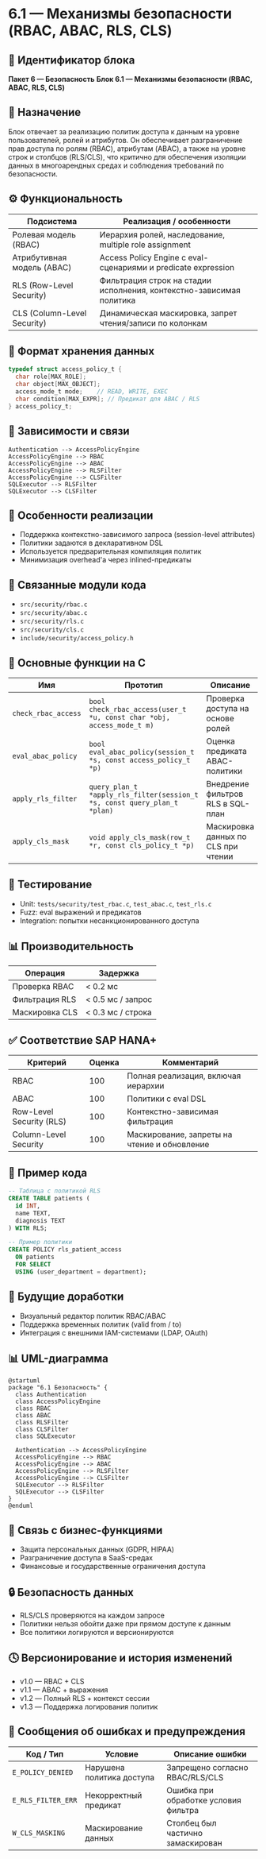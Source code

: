# 6.1 — Механизмы безопасности (RBAC, ABAC, RLS, CLS)

## 🏢 Идентификатор блока

**Пакет 6 — Безопасность**
**Блок 6.1 — Механизмы безопасности (RBAC, ABAC, RLS, CLS)**

## 🌟 Назначение

Блок отвечает за реализацию политик доступа к данным на уровне пользователей, ролей и атрибутов. Он обеспечивает разграничение прав доступа по ролям (RBAC), атрибутам (ABAC), а также на уровне строк и столбцов (RLS/CLS), что критично для обеспечения изоляции данных в многоарендных средах и соблюдения требований по безопасности.

## ⚙️ Функциональность

| Подсистема                  | Реализация / особенности                                             |
| --------------------------- | -------------------------------------------------------------------- |
| Ролевая модель (RBAC)       | Иерархия ролей, наследование, multiple role assignment               |
| Атрибутивная модель (ABAC)  | Access Policy Engine с eval-сценариями и predicate expression        |
| RLS (Row-Level Security)    | Фильтрация строк на стадии исполнения, контекстно-зависимая политика |
| CLS (Column-Level Security) | Динамическая маскировка, запрет чтения/записи по колонкам            |

## 💾 Формат хранения данных

```c
typedef struct access_policy_t {
  char role[MAX_ROLE];
  char object[MAX_OBJECT];
  access_mode_t mode;    // READ, WRITE, EXEC
  char condition[MAX_EXPR]; // Предикат для ABAC / RLS
} access_policy_t;
```

## 🔄 Зависимости и связи

```plantuml
Authentication --> AccessPolicyEngine
AccessPolicyEngine --> RBAC
AccessPolicyEngine --> ABAC
AccessPolicyEngine --> RLSFilter
AccessPolicyEngine --> CLSFilter
SQLExecutor --> RLSFilter
SQLExecutor --> CLSFilter
```

## 🧠 Особенности реализации

* Поддержка контекстно-зависимого запроса (session-level attributes)
* Политики задаются в декларативном DSL
* Используется предварительная компиляция политик
* Минимизация overhead'а через inlined-предикаты

## 📂 Связанные модули кода

* `src/security/rbac.c`
* `src/security/abac.c`
* `src/security/rls.c`
* `src/security/cls.c`
* `include/security/access_policy.h`

## 🔧 Основные функции на C

| Имя                 | Прототип                                                                 | Описание                            |
| ------------------- | ------------------------------------------------------------------------ | ----------------------------------- |
| `check_rbac_access` | `bool check_rbac_access(user_t *u, const char *obj, access_mode_t m)`    | Проверка доступа на основе ролей    |
| `eval_abac_policy`  | `bool eval_abac_policy(session_t *s, const access_policy_t *p)`          | Оценка предиката ABAC-политики      |
| `apply_rls_filter`  | `query_plan_t *apply_rls_filter(session_t *s, const query_plan_t *plan)` | Внедрение фильтров RLS в SQL-план   |
| `apply_cls_mask`    | `void apply_cls_mask(row_t *r, const cls_policy_t *p)`                   | Маскировка данных по CLS при чтении |

## 🧪 Тестирование

* Unit: `tests/security/test_rbac.c`, `test_abac.c`, `test_rls.c`
* Fuzz: eval выражений и предикатов
* Integration: попытки несанкционированного доступа

## 📊 Производительность

| Операция       | Задержка          |
| -------------- | ----------------- |
| Проверка RBAC  | < 0.2 мс          |
| Фильтрация RLS | < 0.5 мс / запрос |
| Маскировка CLS | < 0.3 мс / строка |

## ✅ Соответствие SAP HANA+

| Критерий                 | Оценка | Комментарий                                  |
| ------------------------ | ------ | -------------------------------------------- |
| RBAC                     | 100    | Полная реализация, включая иерархии          |
| ABAC                     | 100    | Политики с eval DSL                          |
| Row-Level Security (RLS) | 100    | Контекстно-зависимая фильтрация              |
| Column-Level Security    | 100    | Маскирование, запреты на чтение и обновление |

## 📎 Пример кода

```sql
-- Таблица с политикой RLS
CREATE TABLE patients (
  id INT,
  name TEXT,
  diagnosis TEXT
) WITH RLS;

-- Пример политики
CREATE POLICY rls_patient_access
  ON patients
  FOR SELECT
  USING (user_department = department);
```

## 🧩 Будущие доработки

* Визуальный редактор политик RBAC/ABAC
* Поддержка временных политик (valid from / to)
* Интеграция с внешними IAM-системами (LDAP, OAuth)

## 📊 UML-диаграмма

```plantuml
@startuml
package "6.1 Безопасность" {
  class Authentication
  class AccessPolicyEngine
  class RBAC
  class ABAC
  class RLSFilter
  class CLSFilter
  class SQLExecutor

  Authentication --> AccessPolicyEngine
  AccessPolicyEngine --> RBAC
  AccessPolicyEngine --> ABAC
  AccessPolicyEngine --> RLSFilter
  AccessPolicyEngine --> CLSFilter
  SQLExecutor --> RLSFilter
  SQLExecutor --> CLSFilter
}
@enduml
```

## 🔗 Связь с бизнес-функциями

* Защита персональных данных (GDPR, HIPAA)
* Разграничение доступа в SaaS-средах
* Финансовые и государственные ограничения доступа

## 🔒 Безопасность данных

* RLS/CLS проверяются на каждом запросе
* Политики нельзя обойти даже при прямом доступе к данным
* Все политики логируются и версионируются

## 🕓 Версионирование и история изменений

* v1.0 — RBAC + CLS
* v1.1 — ABAC + выражения
* v1.2 — Полный RLS + контекст сессии
* v1.3 — Поддержка логирования политик

## 🛑 Сообщения об ошибках и предупреждения

| Код / Тип          | Условие                   | Описание ошибки                      |
| ------------------ | ------------------------- | ------------------------------------ |
| `E_POLICY_DENIED`  | Нарушена политика доступа | Запрещено согласно RBAC/RLS/CLS      |
| `E_RLS_FILTER_ERR` | Некорректный предикат     | Ошибка при обработке условия фильтра |
| `W_CLS_MASKING`    | Маскирование данных       | Столбец был частично замаскирован    |
